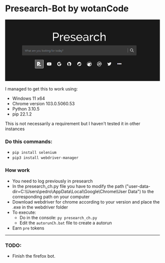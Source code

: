 # Presearch-Bot by wotanCode

![presearch](presearch.png)

I managed to get this to work using:
- Windows 11 x64
- Chrome version 103.0.5060.53
- Python 3.10.5
- pip 22.1.2

This is not necessarily a requirement but I haven't tested it in other instances

### Do this commands:
- `pip install selenium`
- `pip3 install webdriver-manager`

### How work
- You need to log previously in presearch
- In the presearch_ch.py file you have to modify the path ("user-data-dir=C:\\Users\\pedro\\AppData\\Local\\Google\\Chrome\\User Data") to the corresponding path on your computer
- Download webdriver for chrome according to your version and place the .exe in the webdriver folder
- To execute:
  * Do in the console: `py presearch_ch.py`
  * Edit the `autorunCh.bat` file to create a autorun
- Earn `pre` tokens

<hr/>

### TODO:
- Finish the firefox bot.